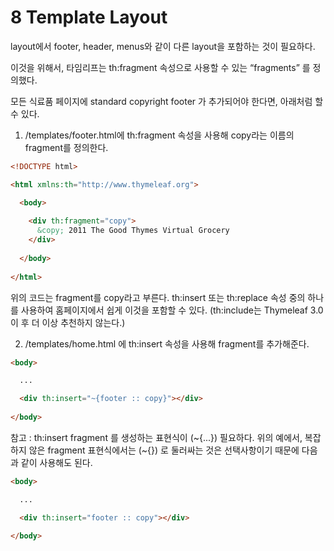 # 8 Template Layout

layout에서 footer, header, menus와 같이 다른 layout을 포함하는 것이 필요하다.

이것을 위해서, 타임리프는 th:fragment 속성으로 사용할 수 있는 “fragments” 를 정의했다.

모든 식료품 페이지에 standard copyright footer 가 추가되어야 한다면, 아래처럼 할 수 있다.

1. /templates/footer.html에 th:fragment 속성을 사용해 copy라는 이름의 fragment를 정의한다.

```html
<!DOCTYPE html>

<html xmlns:th="http://www.thymeleaf.org">

  <body>
  
    <div th:fragment="copy">
      &copy; 2011 The Good Thymes Virtual Grocery
    </div>
  
  </body>
  
</html>
```

위의 코드는 fragment를 copy라고 부른다. th:insert 또는 th:replace 속성 중의 하나를 사용하여 홈페이지에서 쉽게 이것을 포함할 수 있다. (th:include는 Thymeleaf 3.0 이 후 더 이상 추천하지 않는다.)

2. /templates/home.html 에 th:insert 속성을 사용해 fragment를 추가해준다.

```html
<body>

  ...

  <div th:insert="~{footer :: copy}"></div>
  
</body>
```

참고 :  th:insert fragment 를 생성하는 표현식이 (~{...}) 필요하다. 위의 예에서, 복잡하지 않은 fragment 표현식에서는 (~{}) 로 둘러싸는 것은 선택사항이기 때문에 다음과 같이 사용해도 된다.

```html
<body>

  ...

  <div th:insert="footer :: copy"></div>
  
</body>
```
